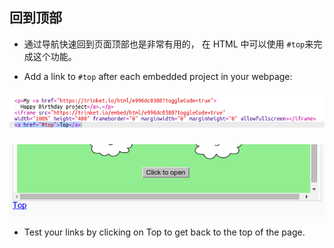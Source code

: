## 回到顶部

+ 通过导航快速回到页面顶部也是非常有用的， 在 HTML 中可以使用 `#top`来完成这个功能。

+ Add a link to `#top` after each embedded project in your webpage:

![截屏](images/showcase-top-code.png)

![截图](images/showcase-top-output.png)

+ Test your links by clicking on Top to get back to the top of the page.